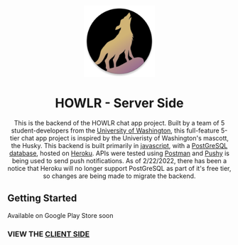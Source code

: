 <!--
*** readme built using inspiration and elements from
*** https://github.com/othneildrew/Best-README-Template/blob/master/BLANK_README.md?plain=1
-->


<!-- PROJECT LOGO -->
<br />
<div align="center">
  <a href="https://github.com/github_username/repo_name">
    <img src="https://raw.githubusercontent.com/huskiicoder/HOWLR-Client-Side/master/app/src/main/res/mipmap-xxxhdpi/howlr_icon.png" 
    alt="Logo" width="160" height="160">
  </a>
</div>

<h1 align="center"> HOWLR - Server Side </h1>

  <p align="center">
    This is the backend of the HOWLR chat app project. Built by a team of 5 student-developers from the <a href="uw.edu">University of Washington</a>, this full-feature 5-tier chat app project
    is inspired by the Univeristy of Washington's mascott, the Husky. This backend is built primarily in <a href="https://www.javascript.com">javascript</a>, 
    with a <a href="https://www.postgresql.org">PostGreSQL database</a>, hosted on <a href="https://www.heroku.com">Heroku</a>. APIs were tested using
    <a href="https://www.postman.com/">Postman</a> and <a href="https://pushy.me/">Pushy</a> is being used to send push notifications. 
    As of 2/22/2022, there has been a notice that Heroku will no longer support PostGreSQL as part of it's free tier, so changes are being made to migrate the backend.
  </p>
  
   <p>
    <!-- 
    *** to be added later
    <br />
    <a href="https://github.com/github_username/repo_name"><strong>Explore the docs »</strong></a>
    <br />
    <a href="https://github.com/github_username/repo_name">View Demo</a>
    ·
    <a href="https://github.com/github_username/repo_name/issues">Report Bug</a>
    ·
    <a href="https://github.com/github_username/repo_name/issues">Request Feature</a>
    -->
    </p>
    
<!-- app store stuff finish later -->
## Getting Started

Available on Google Play Store soon

### VIEW THE <a href="https://github.com/huskiicoder/HOWLR-Client-Side/blob/master/README.md">CLIENT SIDE</a>
